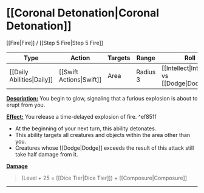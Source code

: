 # [[Coronal Detonation|Coronal Detonation]]
[[Fire|Fire]] / [[Step 5 Fire|Step 5 Fire]]

| Type | Action | Targets | Range | Roll |
| --- | --- | --- | --- | --- |
| [[Daily Abilities\|Daily]] | [[Swift Actions\|Swift]] | Area | Radius 3 | [[Intellect\|Intellect]] vs [[Dodge\|Dodge]] |
<u>**Description:**</u> You begin to glow, signaling that a furious explosion is about to erupt from you.

<u>**Effect:**</u> You release a time-delayed explosion of fire. ^ef851f
- At the beginning of your next turn, this ability detonates.
- This ability targets all creatures and objects within the area other than you.
- Creatures whose [[Dodge|Dodge]] exceeds the result of this attack still take half damage from it.


<u>**Damage**</u>
>(Level + 25 = [[Dice Tier|Dice Tier]]) + [[Composure|Composure]]

---